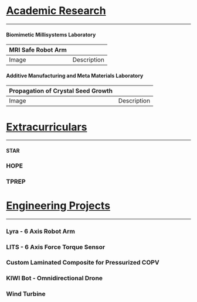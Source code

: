 # <ins>Academic Research</ins>
---
#### Biomimetic Millisystems Laboratory

| MRI Safe Robot Arm |   |
| ------------- | ------------- |
| Image  | Description  |




#### Additive Manufacturing and Meta Materials Laboratory

| Propagation of Crystal Seed Growth |                                    |
| ------------- | ------------- |
| Image  | Description  |




# <ins>Extracurriculars</ins>
---
#### STAR 
### HOPE
### TPREP

# <ins>Engineering Projects</ins>
---
### Lyra - 6 Axis Robot Arm
### LITS - 6 Axis Force Torque Sensor
### Custom Laminated Composite for Pressurized COPV
### KIWI Bot - Omnidirectional Drone
### Wind Turbine

